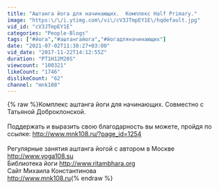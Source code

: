 ```yaml
---
title: "Аштанга йога для начинающих.  Комплекс Half Primary."
image: "https:\/\/i.ytimg.com\/vi\/cV3JTmpEY1E\/hqdefault.jpg"
vid_id: "cV3JTmpEY1E"
categories: "People-Blogs"
tags: ["#йога","#аштангайога","#йогадляначинающих"]
date: "2021-07-02T11:38:27+03:00"
vid_date: "2017-11-22T14:12:55Z"
duration: "PT1H12M20S"
viewcount: "100321"
likeCount: "1746"
dislikeCount: "62"
channel: "mnk108"
---
```

{% raw %}Комплекс аштанга йоги для начинающих. Совместно с Татьяной Доброклонской.<br /><br />Поддержать и выразить свою благодарность вы можете,  пройдя по ссылке: <a rel="nofollow" target="blank" href="http://www.mnk108.ru/?page_id=1254">http://www.mnk108.ru/?page_id=1254</a><br /><br />Регулярные занятия аштанга йогой с автором в Москве <a rel="nofollow" target="blank" href="http://www.yoga108.su">http://www.yoga108.su</a><br />Библиотека йоги <a rel="nofollow" target="blank" href="http://www.ritambhara.org">http://www.ritambhara.org</a><br />Сайт Михаила Константинова <br /><a rel="nofollow" target="blank" href="http://www.mnk108.ru">http://www.mnk108.ru</a>{% endraw %}
